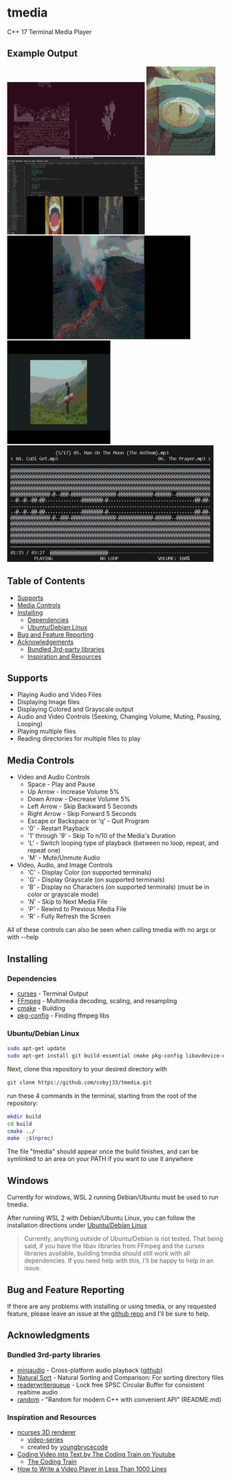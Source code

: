 # tmedia

C++ 17 Terminal Media Player

## Example Output

![example created in tmux](assets/readme/example-320.gif)
![example colored output](assets/readme/colored_music_record-160.gif)
![example vscode](assets/readme/vscode.png)
![example volcano](assets/readme/volcano.gif)
![example keybiard](assets/readme/keyboard_man.gif)
![example audio-playback](assets/readme/audio_playing_tmedia_480.png)

## Table of Contents

- [Supports](#supports)
- [Media Controls](#media-controls)
- [Installing](#installing)
  - [Dependencies](#dependencies)
  - [Ubuntu/Debian Linux](#ubuntudebian-linux)
- [Bug and Feature Reporting](#bug-and-feature-reporting)
- [Acknowledgements](#acknowledgments)
  - [Bundled 3rd-party libraries](#bundled-3rd-party-libraries)
  - [Inspiration and Resources](#inspiration-and-resources)

## Supports

- Playing Audio and Video Files
- Displaying Image files
- Displaying Colored and Grayscale output
- Audio and Video Controls (Seeking, Changing Volume, Muting, Pausing, Looping)
- Playing multiple files
- Reading directories for multiple files to play

## Media Controls

- Video and Audio Controls
  - Space - Play and Pause
  - Up Arrow - Increase Volume 5%
  - Down Arrow - Decrease Volume 5%
  - Left Arrow - Skip Backward 5 Seconds
  - Right Arrow - Skip Forward 5 Seconds
  - Escape or Backspace or 'q' - Quit Program
  - '0' - Restart Playback
  - '1' through '9' - Skip To n/10 of the Media's Duration
  - 'L' - Switch looping type of playback (between no loop, repeat, and repeat one)
  - 'M' - Mute/Unmute Audio
- Video, Audio, and Image Controls
  - 'C' - Display Color (on supported terminals)
  - 'G' - Display Grayscale (on supported terminals)
  - 'B' - Display no Characters (on supported terminals) (must be in color or grayscale mode)
  - 'N' - Skip to Next Media File
  - 'P' - Rewind to Previous Media File
  - 'R' - Fully Refresh the Screen

All of these controls can also be seen when calling tmedia with no args or
with --help

## Installing

### Dependencies

* [curses](https://invisible-island.net/ncurses/) - Terminal Output
* [FFmpeg](https://ffmpeg.org/) - Multimedia decoding, scaling, and resampling
* [cmake](https://cmake.org/) - Building
* [pkg-config](https://www.freedesktop.org/wiki/Software/pkg-config/) - Finding ffmpeg libs

### Ubuntu/Debian Linux

```bash
sudo apt-get update
sudo apt-get install git build-essential cmake pkg-config libavdevice-dev libncurses-dev
```

Next, clone this repository to your desired directory with

```bash
git clone https://github.com/cobyj33/tmedia.git
```

run these 4 commands in the terminal, starting from
the root of the repository:

```bash
mkdir build
cd build
cmake ../
make -j$(nproc)
```
The file "tmedia" should appear once the build finishes, and can be
symlinked to an area on your PATH if you want to use it anywhere

## Windows

Currently for windows, WSL 2 running Debian/Ubuntu must be used to run tmedia.

After running WSL 2 with Debian/Ubuntu Linux, you can follow the installation
directions under [Ubuntu/Debian Linux](#ubuntudebian-linux)

> Currently, anything outside of Ubuntu/Debian is not tested. That being said,
> if you have the libav libraries from FFmpeg and the curses libraries available, 
> building tmedia should still work with all dependencies. If you need help with this,
> I'll be happy to help in an issue.

## Bug and Feature Reporting

If there are any problems with installing or using tmedia, or any requested feature,
please leave an issue at the [github repo](https://www.github.com/cobyj33/tmedia)
and I'll be sure to help. 

## Acknowledgments

### Bundled 3rd-party libraries

* [miniaudio](https://miniaud.io/) - Cross-platform audio playback ([github](https://github.com/mackron/miniaudio))
* [Natural Sort](https://github.com/scopeInfinity/NaturalSort) - Natural Sorting and Comparison: For sorting directory files
* [readerwriterqueue](https://github.com/cameron314/readerwriterqueue) - Lock free SPSC Circular Buffer for consistent realtime audio
* [random](https://github.com/effolkronium/random) - "Random for modern C++ with convenient API" (README.md)

### Inspiration and Resources

* [ncurses 3D renderer](https://github.com/youngbrycecode/RenderEngine)
  * [video-series](https://www.youtube.com/playlist?list=PLg4mWef4l7Qzxs_Fa2DrgZeJKAbG3b7ue)
  * created by [youngbrycecode](https://github.com/youngbrycecode)
* [Coding Video into Text by The Coding Train on Youtube](https://www.youtube.com/watch?v=55iwMYv8tGI)
  * [The Coding Train](https://www.youtube.com/c/TheCodingTrain)
* [How to Write a Video Player in Less Than 1000 Lines](http://dranger.com/ffmpeg/)
